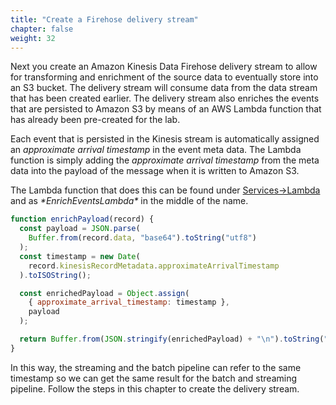 ```yaml
---
title: "Create a Firehose delivery stream"
chapter: false
weight: 32
---
```


Next you create an Amazon Kinesis Data Firehose delivery stream to allow for transforming and enrichment of the source data to eventually store into an S3 bucket. The delivery stream will consume data from the data stream that has been created earlier. The delivery stream also enriches the events that are persisted to Amazon S3 by means of an AWS Lambda function that has already been pre-created for the lab.

Each event that is persisted in the Kinesis stream is automatically assigned an _approximate arrival timestamp_ in the event meta data. The Lambda function is simply adding the _approximate arrival timestamp_ from the meta data into the payload of the message when it is written to Amazon S3.

The Lambda function that does this can be found under [Services->Lambda](https://console.aws.amazon.com/lambda/) and as _\*EnrichEventsLambda\*_ in the middle of the name.

```js
function enrichPayload(record) {
  const payload = JSON.parse(
    Buffer.from(record.data, "base64").toString("utf8")
  );
  const timestamp = new Date(
    record.kinesisRecordMetadata.approximateArrivalTimestamp
  ).toISOString();

  const enrichedPayload = Object.assign(
    { approximate_arrival_timestamp: timestamp },
    payload
  );

  return Buffer.from(JSON.stringify(enrichedPayload) + "\n").toString("base64");
}
```

In this way, the streaming and the batch pipeline can refer to the same timestamp so we can get the same result for the batch and streaming pipeline. Follow the steps in this chapter to create the delivery stream.
